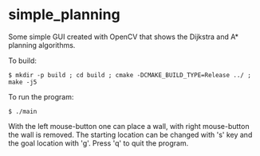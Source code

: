 # simple_planning
Some simple GUI created with OpenCV that shows the Dijkstra and A* planning algorithms. 

To build:
```
$ mkdir -p build ; cd build ; cmake -DCMAKE_BUILD_TYPE=Release ../ ; make -j5
```

To run the program:
```
$ ./main
```
With the left mouse-button one can place a wall, with right mouse-button the wall is removed.
The starting location can be changed with 's' key and the goal location with 'g'. 
Press 'q' to quit the program. 